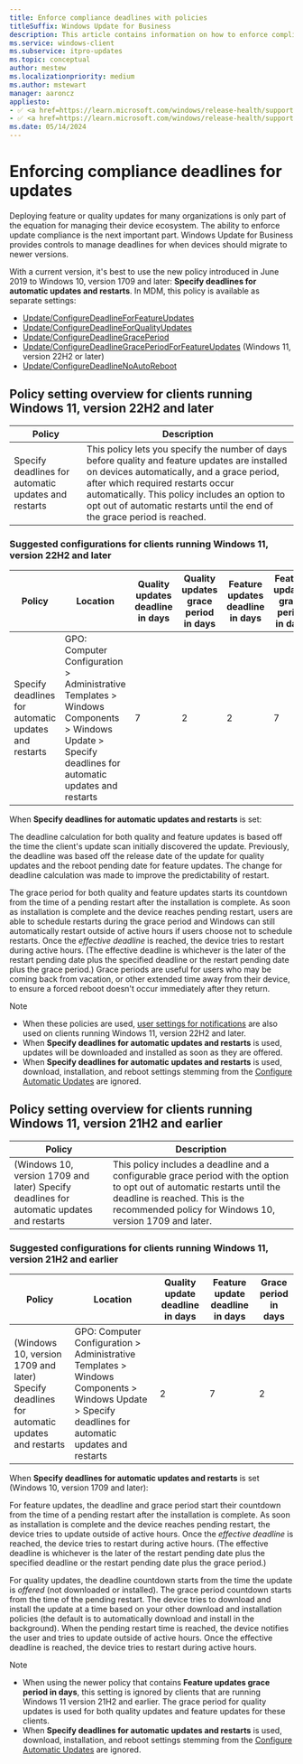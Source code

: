 ```yaml
---
title: Enforce compliance deadlines with policies
titleSuffix: Windows Update for Business
description: This article contains information on how to enforce compliance deadlines using Windows Update for Business.
ms.service: windows-client
ms.subservice: itpro-updates
ms.topic: conceptual
author: mestew
ms.localizationpriority: medium
ms.author: mstewart
manager: aaroncz
appliesto: 
- ✅ <a href=https://learn.microsoft.com/windows/release-health/supported-versions-windows-client target=_blank>Windows 11</a>
- ✅ <a href=https://learn.microsoft.com/windows/release-health/supported-versions-windows-client target=_blank>Windows 10</a>	
ms.date: 05/14/2024
---
```

# Enforcing compliance deadlines for updates

Deploying feature or quality updates for many organizations is only part of the equation for managing their device ecosystem. The ability to enforce update compliance is the next important part. Windows Update for Business provides controls to manage deadlines for when devices should migrate to newer versions.

With a current version, it's best to use the new policy introduced in June 2019 to Windows 10, version 1709 and later: **Specify deadlines for automatic updates and restarts**. In MDM, this policy is available as separate settings:

- [Update/ConfigureDeadlineForFeatureUpdates](/windows/client-management/mdm/policy-csp-update#update-configuredeadlineforfeatureupdates) 
- [Update/ConfigureDeadlineForQualityUpdates](/windows/client-management/mdm/policy-csp-update#update-configuredeadlineforqualityupdates)
- [Update/ConfigureDeadlineGracePeriod](/windows/client-management/mdm/policy-csp-update#update-configuredeadlinegraceperiod)
- [Update/ConfigureDeadlineGracePeriodForFeatureUpdates](/windows/client-management/mdm/policy-csp-update#configuredeadlinegraceperiodforfeatureupdates) (Windows 11, version 22H2 or later)
- [Update/ConfigureDeadlineNoAutoReboot](/windows/client-management/mdm/policy-csp-update#update-configuredeadlinenoautoreboot)


## Policy setting overview for clients running Windows 11, version 22H2 and later

|Policy| Description |
|-|-|
| Specify deadlines for automatic updates and restarts | This policy lets you specify the number of days before quality and feature updates are installed on devices automatically, and a grace period, after which required restarts occur automatically. This policy includes an option to opt out of automatic restarts until the end of the grace period is reached. |

### Suggested configurations for clients running Windows 11, version 22H2 and later

| Policy | Location | Quality updates deadline in days | Quality updates grace period in days | Feature updates deadline in days | Feature updates grace period in days |
|-|-|-|-|-|-|
| Specify deadlines for automatic updates and restarts | GPO: Computer Configuration > Administrative Templates > Windows Components > Windows Update > Specify deadlines for automatic updates and restarts | 7 | 2 | 2 | 7 |

When **Specify deadlines for automatic updates and restarts** is set:

The deadline calculation for both quality and feature updates is based off the time the client's update scan initially discovered the update. Previously, the deadline was based off the release date of the update for quality updates and the reboot pending date for feature updates. The change for deadline calculation was made to improve the predictability of restart.

The grace period for both quality and feature updates starts its countdown from the time of a pending restart after the installation is complete. As soon as installation is complete and the device reaches pending restart, users are able to schedule restarts during the grace period and Windows can still automatically restart outside of active hours if users choose not to schedule restarts. Once the *effective deadline* is reached, the device tries to restart during active hours. (The effective deadline is whichever is the later of the restart pending date plus the specified deadline or the restart pending date plus the grace period.) Grace periods are useful for users who may be coming back from vacation, or other extended time away from their device, to ensure a forced reboot doesn't occur immediately after they return.

> [!NOTE]
> - When these policies are used, [user settings for notifications](waas-wufb-csp-mdm.md#user-settings-for-notifications) are also used on clients running Windows 11, version 22H2 and later.
> - When **Specify deadlines for automatic updates and restarts** is used, updates will be downloaded and installed as soon as they are offered. 
> - When **Specify deadlines for automatic updates and restarts** is used, download, installation, and reboot settings stemming from the [Configure Automatic Updates](waas-restart.md#schedule-update-installation) are ignored.

## Policy setting overview for clients running Windows 11, version 21H2 and earlier

|Policy|Description |
|-|-|
| (Windows 10, version 1709 and later) Specify deadlines for automatic updates and restarts | This policy includes a deadline and a configurable grace period with the option to opt out of automatic restarts until the deadline is reached. This is the recommended policy for Windows 10, version 1709 and later.|

### Suggested configurations for clients running Windows 11, version 21H2 and earlier

|Policy|Location|Quality update deadline in days|Feature update deadline in days|Grace period in days|
|-|-|-|-|-|
|(Windows 10, version 1709 and later) Specify deadlines for automatic updates and restarts | GPO: Computer Configuration > Administrative Templates > Windows Components > Windows Update > Specify deadlines for automatic updates and restarts  | 2 | 7 | 2 |

When **Specify deadlines for automatic updates and restarts** is set (Windows 10, version 1709 and later):

For feature updates, the deadline and grace period start their countdown from the time of a pending restart after the installation is complete. As soon as installation is complete and the device reaches pending restart, the device tries to update outside of active hours. Once the *effective deadline* is reached, the device tries to restart during active hours. (The effective deadline is whichever is the later of the restart pending date plus the specified deadline or the restart pending date plus the grace period.) 

For quality updates, the deadline countdown starts from the time the update is *offered* (not downloaded or installed). The grace period countdown starts from the time of the pending restart. The device tries to download and install the update at a time based on your other download and installation policies (the default is to automatically download and install in the background). When the pending restart time is reached, the device notifies the user and tries to update outside of active hours. Once the effective deadline is reached, the device tries to restart during active hours.

> [!NOTE]
> - When using the newer policy that contains **Feature updates grace period in days**, this setting is ignored by clients that are running Windows 11 version 21H2 and earlier. The grace period for quality updates is used for both quality updates and feature updates for these clients.
> - When **Specify deadlines for automatic updates and restarts** is used, download, installation, and reboot settings stemming from the [Configure Automatic Updates](waas-restart.md#schedule-update-installation) are ignored.
